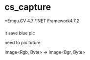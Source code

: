 # cs_capture
*Emgu.CV 4.7
*.NET Framework4.7.2
###
it save blue pic

need to pix future

Image<Rgb, Byte>    ->     Image<Bgr, Byte>

